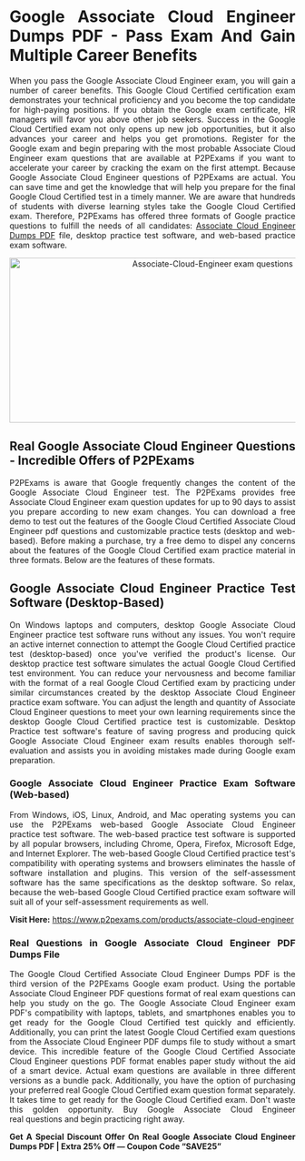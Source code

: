 <h1 style="text-align: justify;">Google Associate Cloud Engineer Dumps PDF&nbsp;- Pass Exam And Gain Multiple Career Benefits</h1>

<p style="text-align: justify;">When you pass the Google Associate Cloud Engineer exam, you will gain a number of career benefits. This Google Cloud Certified certification exam demonstrates your technical proficiency and you become the top candidate for high-paying positions. If you obtain the Google exam certificate, HR managers will favor you above other job seekers. Success in the Google Cloud Certified exam not only opens up new job opportunities, but it also advances your career and helps you get promotions. Register for the Google exam and begin preparing with the most probable Associate Cloud Engineer exam questions that are available at P2PExams if you want to accelerate your career by cracking the exam on the first attempt. Because Google Associate Cloud Engineer questions of P2PExams are actual. You can save time and get the knowledge that will help you prepare for the final Google Cloud Certified test in a timely manner. We are aware that hundreds of students with diverse learning styles take the Google Cloud Certified exam. Therefore, P2PExams has offered three formats of Google practice questions to fulfill the needs of all candidates: <a href="https://www.p2pexams.com/google/pdf/associate-cloud-engineer">Associate Cloud Engineer Dumps PDF</a> file, desktop practice test software, and web-based practice exam software.</p>

<p style="text-align: center;"><a href="https://www.p2pexams.com/products/associate-cloud-engineer"><img alt="Associate-Cloud-Engineer exam questions" src="https://i.ibb.co/94hqh3B/ec216b152313931-631b8eaf13085.jpg" style="width: 700px; height: 290px;" /></a></p>

<h2 style="text-align: justify;">Real Google Associate Cloud Engineer Questions - Incredible Offers of P2PExams</h2>

<p style="text-align: justify;">P2PExams is aware that Google frequently changes the content of the Google Associate Cloud Engineer test. The P2PExams provides free Associate Cloud Engineer exam question updates for up to 90 days to assist you prepare according to new exam changes. You can download a free demo to test out the features of the Google Cloud Certified Associate Cloud Engineer pdf questions and customizable practice tests (desktop and web-based). Before making a purchase, try a free demo to dispel any concerns about the features of the Google Cloud Certified exam practice material in three formats. Below are the features of these formats.</p>

<h2 style="text-align: justify;">Google Associate Cloud Engineer Practice Test Software (Desktop-Based)</h2>

<p style="text-align: justify;">On Windows laptops and computers, desktop Google Associate Cloud Engineer practice test software runs without any issues. You won&#39;t require an active internet connection to attempt the Google Cloud Certified practice test (desktop-based) once you&#39;ve verified the product&#39;s license. Our desktop practice test software simulates the actual Google Cloud Certified test environment. You can reduce your nervousness and become familiar with the format of a real Google Cloud Certified exam by practicing under similar circumstances created by the desktop Associate Cloud Engineer practice exam software. You can adjust the length and quantity of Associate Cloud Engineer questions to meet your own learning requirements since the desktop Google Cloud Certified practice test is customizable. Desktop Practice test software&#39;s feature of saving progress and producing quick Google Associate Cloud Engineer exam results enables thorough self-evaluation and assists you in avoiding mistakes made during Google exam preparation.</p>

<h3 style="text-align: justify;">Google Associate Cloud Engineer Practice Exam Software (Web-based)</h3>

<p style="text-align: justify;">From Windows, iOS, Linux, Android, and Mac operating systems you can use the P2PExams web-based Google Associate Cloud Engineer practice&nbsp;test software. The web-based practice test software is supported by all popular browsers, including Chrome, Opera, Firefox, Microsoft Edge, and Internet Explorer. The web-based Google Cloud Certified practice test&#39;s compatibility with operating systems and browsers eliminates the hassle of software installation and plugins. This version of the self-assessment software has the same specifications as the desktop software. So relax, because the web-based Google Cloud Certified practice exam software will suit all of your self-assessment requirements as well.</p>

<p style="text-align: justify;"><strong>Visit Here:</strong>&nbsp;<a href="https://www.p2pexams.com/products/associate-cloud-engineer">https://www.p2pexams.com/products/associate-cloud-engineer</a></p>

<h3 style="text-align: justify;">Real Questions in Google Associate Cloud Engineer PDF Dumps File</h3>

<p style="text-align: justify;">The Google Cloud Certified Associate Cloud Engineer Dumps PDF is the third version of the P2PExams Google exam product. Using the portable Associate Cloud Engineer PDF questions format of real exam questions can help you study on the go. The Google Associate Cloud Engineer exam PDF&#39;s compatibility with laptops, tablets, and smartphones enables you to get ready for the Google Cloud Certified test quickly and efficiently. Additionally, you can print the latest Google Cloud Certified exam questions from the Associate Cloud Engineer PDF dumps file to study without a smart device. This incredible feature of the Google Cloud Certified Associate Cloud Engineer questions PDF format enables paper study without the aid of a smart device. Actual exam questions are available in three different versions as a bundle pack. Additionally, you have the option of purchasing your preferred real Google Cloud Certified exam question format separately. It takes time to get ready for the Google Cloud Certified exam. Don&#39;t waste this golden opportunity. Buy Google Associate Cloud Engineer real&nbsp;questions and begin practicing right away.</p>

<p style="text-align: justify;"><strong>Get A Special Discount Offer On Real Google Associate Cloud Engineer Dumps PDF | Extra 25% Off &mdash; Coupon Code &ldquo;SAVE25&rdquo;</strong><br />
&nbsp;</p>

<p style="text-align: justify;">&nbsp;</p>
